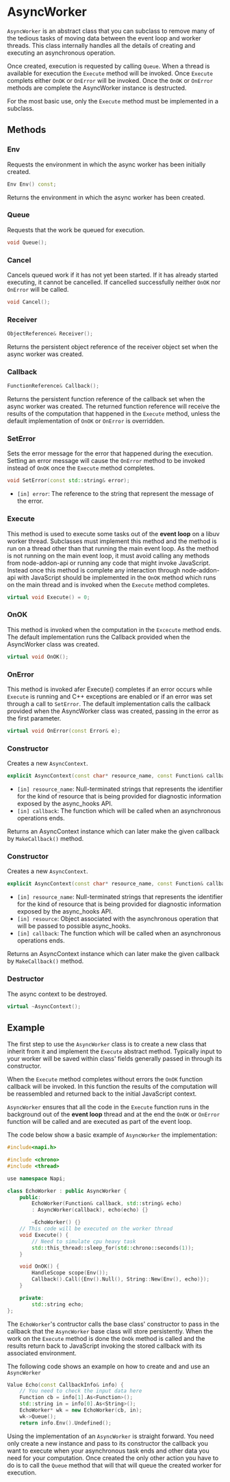 # AsyncWorker

`AsyncWorker` is an abstract class that you can subclass to remove many of the
tedious tasks of moving data between the event loop and worker threads. This
class internally handles all the details of creating and executing an asynchronous
operation.

Once created, execution is requested by calling `Queue`. When a thread is
available for execution the `Execute` method will be invoked.  Once `Execute`
complets either `OnOK` or `OnError` will be invoked.  Once the `OnOK` or 
`OnError` methods are complete the AsyncWorker instance is destructed.

For the most basic use, only the `Execute` method must be implemented in a
subclass.

## Methods

### Env

Requests the environment in which the async worker has been initially created.

```cpp
Env Env() const;
```

Returns the environment in which the async worker has been created.

### Queue

Requests that the work be queued for execution.

```cpp
void Queue();
```

### Cancel

Cancels queued work if it has not yet been started. If it has already started
executing, it cannot be cancelled.  If cancelled successfully neither
`OnOK` nor `OnError` will be called.

```cpp
void Cancel();
```

### Receiver

```cpp
ObjectReference& Receiver();
```

Returns the persistent object reference of the receiver object set when the async
worker was created.

### Callback

```cpp
FunctionReference& Callback();
```

Returns the persistent function reference of the callback set when the async
worker was created. The returned function reference will receive the results of
the computation that happened in the `Execute` method, unless the default
implementation of `OnOK` or `OnError` is overridden.

### SetError

Sets the error message for the error that happened during the execution. Setting
an error message will cause the `OnError` method to be invoked instead of `OnOK`
once the `Execute` method completes.

```cpp
void SetError(const std::string& error);
```

- `[in] error`: The reference to the string that represent the message of the error.

### Execute

This method is used to execute some tasks out of the **event loop** on a libuv
worker thread. Subclasses must implement this method and the method is run on
a thread other than that running the main event loop.  As the method is not
running on the main event loop, it must avoid calling any methods from node-addon-api
or running any code that might invoke JavaScript.  Instead once this method is
complete any interaction through node-addon-api with JavaScript should be implemented
in the `OnOK` method which runs on the main thread and is invoked when the `Execute`
method completes.

```cpp
virtual void Execute() = 0;
```

### OnOK

This method is invoked when the computation in the `Excecute` method ends.
The default implementation runs the Callback provided when the AsyncWorker class
was created.

```cpp
virtual void OnOK();
```

### OnError

This method is invoked afer Execute() completes if an error occurs
while `Execute` is running and C++ exceptions are enabled or if an
error was set through a call to `SetError`.  The default implementation
calls the callback provided when the AsyncWorker class was created, passing
in the error as the first parameter.

```cpp
virtual void OnError(const Error& e);
```

### Constructor

Creates a new `AsyncContext`.

```cpp
explicit AsyncContext(const char* resource_name, const Function& callback);
```

- `[in] resource_name`: Null-terminated strings that represents the
identifier for the kind of resource that is being provided for diagnostic
information exposed by the async_hooks API.
- `[in] callback`: The function which will be called when an asynchronous
operations ends.

Returns an AsyncContext instance which can later make the given callback by
`MakeCallback()` method.

### Constructor

Creates a new `AsyncContext`.

```cpp
explicit AsyncContext(const char* resource_name, const Function& callback);
```

- `[in] resource_name`: Null-terminated strings that represents the
identifier for the kind of resource that is being provided for diagnostic
information exposed by the async_hooks API.
- `[in] resource`: Object associated with the asynchronous operation that
will be passed to possible async_hooks.
- `[in] callback`: The function which will be called when an asynchronous
operations ends.

Returns an AsyncContext instance which can later make the given callback by
`MakeCallback()` method.

### Destructor

The async context to be destroyed.

```cpp
virtual ~AsyncContext();
```

## Example

The first step to use the `AsyncWorker` class is to create a new class that inherit
from it and implement the `Execute` abstract method. Typically input to your
worker will be saved within class' fields generally passed in through its
constructor.

When the `Execute` method completes without errors the `OnOK` function callback
will be invoked. In this function the results of the computation will be
reassembled and returned back to the initial JavaScript context.

`AsyncWorker` ensures that all the code in the `Execute` function runs in the
background out of the **event loop** thread and at the end the `OnOK` or `OnError`
function will be called and are executed as part of the event loop.

The code below show a basic example of `AsyncWorker` the implementation:

```cpp
#include<napi.h>

#include <chrono>
#include <thread>

use namespace Napi;

class EchoWorker : public AsyncWorker {
    public:
        EchoWorker(Function& callback, std::string& echo)
        : AsyncWorker(callback), echo(echo) {}

        ~EchoWorker() {}
    // This code will be executed on the worker thread
    void Execute() {
        // Need to simulate cpu heavy task
        std::this_thread::sleep_for(std::chrono::seconds(1));
    }

    void OnOK() {
        HandleScope scope(Env());
        Callback().Call({Env().Null(), String::New(Env(), echo)});
    }

    private:
        std::string echo;
};
```

The `EchoWorker`'s contructor calls the base class' constructor to pass in the
callback that the `AsyncWorker` base class will store persistently. When the work
on the `Execute` method is done the `OnOk` method is called and the results return
back to JavaScript invoking the stored callback with its associated environment.

The following code shows an example on how to create and and use an `AsyncWorker`

```cpp
Value Echo(const CallbackInfo& info) {
    // You need to check the input data here
    Function cb = info[1].As<Function>();
    std::string in = info[0].As<String>();
    EchoWorker* wk = new EchoWorker(cb, in);
    wk->Queue();
    return info.Env().Undefined();
```

Using the implementation of an `AsyncWorker` is straight forward. You need only create
a new instance and pass to its constructor the callback you want to execute when
your asynchronous task ends and other data you need for your computation. Once created the
only other action you have to do is to call the `Queue` method that will that will
queue the created worker for execution.
